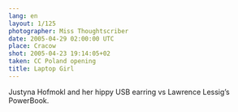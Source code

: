 ```yaml
---
lang: en
layout: 1/125
photographer: Miss Thoughtscriber
date: 2005-04-29 02:00:00 UTC
place: Cracow
shot: 2005-04-23 19:14:05+02
taken: CC Poland opening
title: Laptop Girl
---
```


Justyna Hofmokl and her hippy USB earring vs Lawrence Lessig’s PowerBook.
